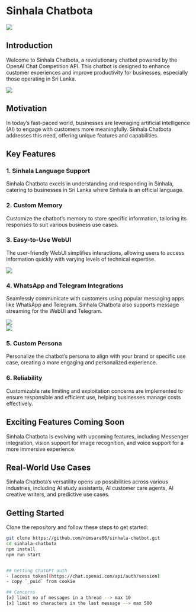 # Sinhala Chatbota

![](./assets/banner.webp)

## Introduction

Welcome to Sinhala Chatbota, a revolutionary chatbot powered by the OpenAI Chat Competition API. This chatbot is designed to enhance customer experiences and improve productivity for businesses, especially those operating in Sri Lanka.

![](./assets/intro.gif)

## Motivation

In today’s fast-paced world, businesses are leveraging artificial intelligence (AI) to engage with customers more meaningfully. Sinhala Chatbota addresses this need, offering unique features and capabilities.

## Key Features

### 1. Sinhala Language Support

Sinhala Chatbota excels in understanding and responding in Sinhala, catering to businesses in Sri Lanka where Sinhala is an official language.

### 2. Custom Memory

Customize the chatbot’s memory to store specific information, tailoring its responses to suit various business use cases.

### 3. Easy-to-Use WebUI

The user-friendly WebUI simplifies interactions, allowing users to access information quickly with varying levels of technical expertise.

![](./assets/web-ui.webp)

### 4. WhatsApp and Telegram Integrations

Seamlessly communicate with customers using popular messaging apps like WhatsApp and Telegram. Sinhala Chatbota also supports message streaming for the WebUI and Telegram.

![](./assets/whatsapp.webp)
<br>
![](./assets/telegram.webp)

### 5. Custom Persona

Personalize the chatbot’s persona to align with your brand or specific use case, creating a more engaging and personalized experience.

### 6. Reliability

Customizable rate limiting and exploitation concerns are implemented to ensure responsible and efficient use, helping businesses manage costs effectively.

## Exciting Features Coming Soon

Sinhala Chatbota is evolving with upcoming features, including Messenger integration, vision support for image recognition, and voice support for a more immersive experience.

## Real-World Use Cases

Sinhala Chatbota’s versatility opens up possibilities across various industries, including AI study assistants, AI customer care agents, AI creative writers, and predictive use cases.

## Getting Started

Clone the repository and follow these steps to get started:

```bash
git clone https://github.com/nimsara66/sinhala-chatbot.git
cd sinhala-chatbota
npm install
npm run start


## Getting ChatGPT auth
- [access token](https://chat.openai.com/api/auth/session)
- copy `_puid` from cookie

## Concerns
[x] limit no of messages in a thread --> max 10
[x] limit no characters in the last message --> max 500

